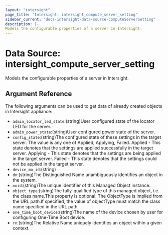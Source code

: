 ```yaml
---
layout: "intersight"
page_title: "Intersight: intersight_compute_server_setting"
sidebar_current: "docs-intersight-data-source-computeServerSetting"
description: |-
Models the configurable properties of a server in Intersight.
---
```


# Data Source: intersight_compute_server_setting
Models the configurable properties of a server in Intersight.
## Argument Reference
The following arguments can be used to get data of already created objects in Intersight appliance:
* `admin_locator_led_state`:(string)User configured state of the locator LED for the server.
* `admin_power_state`:(string)User configured power state of the server.
* `config_state`:(string)The configured state of these settings in the target server. The value is any one of Applied, Applying, Failed. Applied - This state denotes that the settings are applied successfully in the target server. Applying - This state denotes that the settings are being applied in the target server. Failed - This state denotes that the settings could not be applied in the target server.
* `device_mo_id`:(string)
* `dn`:(string)The Distinguished Name unambiguously identifies an object in the system.
* `moid`:(string)The unique identifier of this Managed Object instance.
* `object_type`:(string)The fully-qualified type of this managed object, i.e. the class name.This property is optional. The ObjectType is implied from the URL path.If specified, the value of objectType must match the class name specified in the URL path.
* `one_time_boot_device`:(string)The name of the device chosen by user for configuring One-Time Boot device.
* `rn`:(string)The Relative Name uniquely identifies an object within a given context.
